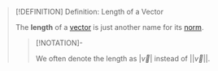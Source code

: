 >[!DEFINITION] Definition: Length of a Vector
>
>The **length** of a [vector](Vectors%20in%20Geometry.md) is just another name for its [norm](../../../Algebra/Linear%20Algebra/Matrices/Row%20and%20Column%20Vectors/Real%20Vectors/Canonical%20Norm%20in%20the%20Real%20Vector%20Space.md).
>
>>[!NOTATION]-
>>
>>We often denote the length as $|\vec{v}|$ instead of $||\vec{v}||$.
>>
>